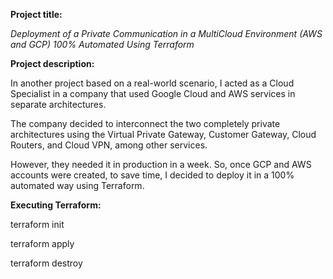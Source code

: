 **Project title:**

*Deployment of a Private Communication in a MultiCloud Environment (AWS and GCP) 100% Automated Using Terraform*

**Project description:**

In another project based on a real-world scenario, I acted as a Cloud Specialist in a company that used Google Cloud and AWS services in separate architectures.

The company decided to interconnect the two completely private architectures using the Virtual Private Gateway, Customer Gateway, Cloud Routers, and Cloud VPN, among other services.

However, they needed it in production in a week. So, once GCP and AWS accounts were created, to save time, I decided to deploy it in a 100% automated way using Terraform.

**Executing Terraform:**

terraform init

terraform apply

terraform destroy
